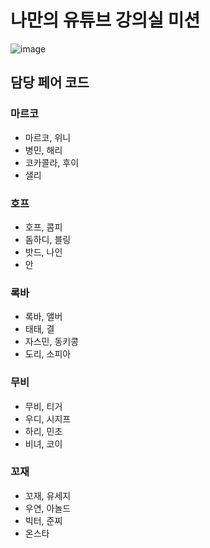 # 나만의 유튜브 강의실 미션
![image](https://user-images.githubusercontent.com/59413128/158216977-521c6d88-1510-4f00-842b-c061862bab60.png)

## 담당 페어 코드
### 마르코
- 마르코, 위니
- 병민, 해리
- 코카콜라, 후이
- 샐리

### 호프
- 호프, 콤피
- 돔하디, 블링
- 밧드, 나인
- 안

### 록바
- 록바, 앨버
- 태태, 결
- 자스민, 동키콩
- 도리, 소피아

### 무비
- 무비, 티거
- 우디, 시지프
- 하리, 민초
- 비녀, 코이

### 꼬재
- 꼬재, 유세지
- 우연, 아놀드
- 빅터, 준찌
- 온스타 
